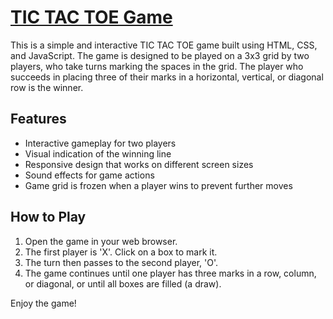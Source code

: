 # [TIC TAC TOE Game](https://jeetmajumdar2003.github.io/TIC-TAC-TOE-Game/)

This is a simple and interactive TIC TAC TOE game built using HTML, CSS, and JavaScript. The game is designed to be played on a 3x3 grid by two players, who take turns marking the spaces in the grid. The player who succeeds in placing three of their marks in a horizontal, vertical, or diagonal row is the winner.

## Features

- Interactive gameplay for two players
- Visual indication of the winning line
- Responsive design that works on different screen sizes
- Sound effects for game actions
- Game grid is frozen when a player wins to prevent further moves

## How to Play

1. Open the game in your web browser.
2. The first player is 'X'. Click on a box to mark it.
3. The turn then passes to the second player, 'O'.
4. The game continues until one player has three marks in a row, column, or diagonal, or until all boxes are filled (a draw).

Enjoy the game!